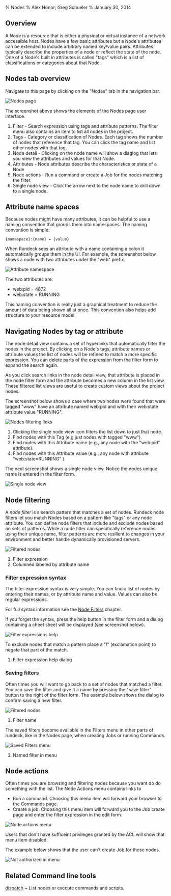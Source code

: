 % Nodes
% Alex Honor; Greg Schueler
% January 30, 2014

## Overview

A _Node_  is a resource that is either a physical or virtual instance
of a network accessible host.
Nodes have a few basic attributes but a Node's attributes can be
extended to include arbitrary named key/value pairs. Attributes typically
describe the properties of a node or reflect the state of the node.
One of a Node's built in attributes is called "tags" which is a list
of classifications or categories about that Node. 

## Nodes tab overview

Navigate to this page by clicking on the "Nodes" tab in the navigation
bar.

![Nodes page](../figures/fig0204-a.png)

The screenshot above shows the elements of the Nodes page user interface.

1. Filter - Search expression using tags and attribute patterns. The filter menu also contains an item to list all nodes in the project.
2. Tags - Category or classification of Nodes. Each tag shows the number of nodes that reference that tag. You can click the tag name and list other nodes with that tag.
3. Node detail - Clicking on the node name will show a diaglog that lets you view the attributes and values for that Node.
4. Attributes - Node attributes describe the characteristics or state of a Node
5. Node actions - Run a command or create a Job for the nodes matching the filter.
6. Single node view - Click the arrow next to the node name to drill down to a single node.

## Attribute name spaces

Because nodes might have many attributes, it can be helpful to use a naming convention that groups them into namespaces.  The naming convention is simple:

    {namespace}:{name} = {value}

When Rundeck sees an attribute with a name containing a colon it automatically groups them in the UI. For example, the screenshot below shows a node with two attributes under the "web" prefix.

![Attribute namespace](../figures/fig0204-h.png)

The two attributes are:

* web:pid = 4872
* web:state = RUNNING

This naming convention is really just a graphical treatment to reduce the amount of data being shown all at once. This convention also helps add structure to your resource model.

## Navigating Nodes by tag or attribute

The node detail view contains a set of hyperlinks that automatically filter
the nodes in the project.
By clicking on a Node's tags, attribute names or attribute values 
the list of nodes will be refined to match a more specific expression. 
You can delete parts of the expression from the filter form to expand the search again.

As you click search links in the node detail view, that attribute is placed in the node filter form and the attribute becomes a new column in the list view.
These filtered list views are useful to create custom views about the project nodes.

The screenshot below shows a case where two nodes were found that were tagged "www" have an attribute named web:pid and with their web:state attribute value "RUNNING".

![Nodes filtering links](../figures/fig0204-b.png)

1. Clicking the single node view icon filters the list down to just that node.
2. Find nodes with this Tag (e,g just nodes with tagged "www").
3. Find nodes with this Attribute name (e.g., any node with the "web:pid" attribute).
4. Find nodes with this Attribute value  (e.g., any node with attribute "web:state=RUNNING" ).

The next screenshot shows a single node view. Notice the nodes unique name is entered in the filter form.

![Single node view](../figures/fig0204-c1.png)

## Node filtering

A *node filter* is a search pattern that matches a set of nodes.
Rundeck  node filters let you match Nodes based on a pattern like "tags" or any node attribute. You can define node filters that include and exclude nodes based on sets of patterns. While a node filter can specifically reference nodes using their unique name, filter patterns are more resilient to changes in your environment and better handle dynamically provisioned servers.

![Filtered nodes](../figures/fig0204-c.png)

1. Filter expression
2. Columned labeled by attribute name


### Filter expression syntax

The filter expression syntax is very simple. You can find a list of nodes by entering their names, or by attribute name and value. Values can also be regular expressions. 

For full syntax information see the [Node Filters](node-filters.html) chapter.

If you forget the syntax, press the help button in the filter form and a dialog containing a cheet sheet will be displayed (see screenshot below).

![Filter expressions help](../figures/fig0204-c2.png)

To exclude nodes that match a pattern place a "!" (exclamation point) to negate that part of the match.

1. Filter expression help dialog

### Saving filters

Often times you will want to go back to a set of nodes that matched a filter. You can save the filter and give it a name by pressing the "save filter" button to the right of the filter form.
The example below shows the dialog to confirm saving a new filter. 

![Filtered nodes](../figures/fig0204-d.png)

1. Filter name

The saved filters become available in the Filters menu in other parts of rundeck, like in the Nodes page, when creating Jobs or running Commands.


![Saved Filters menu](../figures/fig0204-e.png)

1. Named filter in menu

## Node actions

Often times you are browsing and filtering nodes because you want do do something with the list. The Node Actions menu contains links to 

* Run a command. Choosing this menu item will forward your browser to the Commands page.
* Create a job. Choosing this menu item will forward you to the Job create page and enter the filter expression in the edit form.


![Node actions menu](../figures/fig0204-f.png)


Users that don't have sufficeint privileges granted by the ACL will show that menu item disabled.

The example below shows that the user can't create Job for those nodes.


![Not authorized in menu](../figures/fig0204-g.png)


## Related Command line tools

[dispatch]
  ~ List nodes or execute commands and scripts.

[dispatch]: ../man1/dispatch.html
